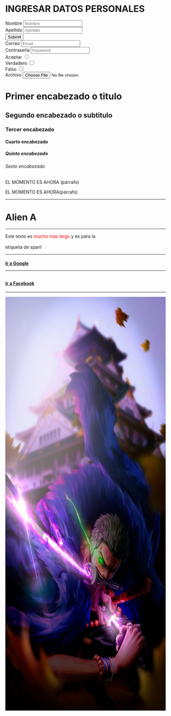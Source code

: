 <!DOCTYPE html>
<html>
<head>
    <title>mi primera web</title>
<head>
<body>
       <h1>INGRESAR DATOS PERSONALES</h1>
    <form>
    <label for="Nombre">Nombre</label>
    <input type="text" id="Nombre" name="nombre" placeholder="Nombre"/>
      <br>
    <label for="Apellido">Apellido</label>
    <input type="text" id="apellido" name="apellido" placeholder="Apellido"/>
      <br>
    <label for="Click"></label>
    <input type="submit" id="Click"/>
      <br>
    <label for="Email">Correo</label>
    <input type="email" id="email" name="Email" placeholder="Email"/>
      <br>
    <label for="Password">Contraseña</label>
    <input type="password" id="password" name="password" placeholder="Password"/>
      <br>
    <label for="radio">Aceptar</label>
    <input type="radio"/>
      <br>
    <label for="checkbox">Verdadero<label/>
    <input type="checkbox"/><br>
    <label for="checkbox">Falso<label/>
    <input type="checkbox">
    <br>
    <label for="file">Archivo</label>
    <input type="file">
    </form>
    <br>
    <h1>Primer encabezado o titulo</h1>
    <h2>Segundo encabezado o subtitulo</h2>
    <h3>Tercer encabezado</h3>
    <h4>Cuarto encabezado</h4>
    <h5>Quinto encabezado</h5>
    <h6>Sexto encabezado</h6>
    <p>EL MOMENTO ES AHORA (párrafo)</p>
    <p>EL MOMENTO ES AHORA(párrafo)</p>
    <hr>
    <h1>Alien A</h1>
    <hr>
    <p>
    Este texto es<span style="color: red"> mucho mas largo</span> y es para la<br><br> etiqueta de span!
    </p>
    <!--Este texto es un COMENTARIO y nova aparecer en el explorador-->
    <hr>
     <h4>
    <a href="https://www.google.com.pe">Ir a Google</a>
    <br>
    <hr>
    <br>
    <a target="_blank" href="https://www.facebook.com">Ir a Facebook</a>
     </h4>
    <hr>
    <img src="img/zoro.jpg" alt="zoro roronoa" height="1300">
</body>
</html>